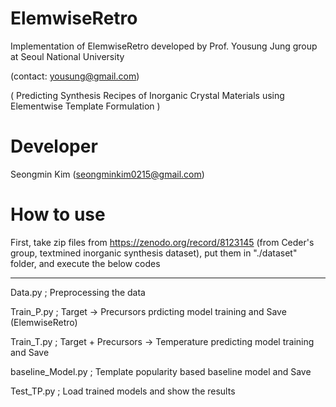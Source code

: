 # ElemwiseRetro
Implementation of ElemwiseRetro developed by Prof. Yousung Jung group at Seoul National University

(contact: yousung@gmail.com)

( Predicting Synthesis Recipes of Inorganic Crystal Materials using Elementwise Template Formulation )


# Developer
Seongmin Kim (seongminkim0215@gmail.com)

# How to use
First, take zip files from https://zenodo.org/record/8123145 (from Ceder's group, textmined inorganic synthesis dataset),
put them in "./dataset" folder, and execute the below codes

--------------------------------------------------------------------------

Data.py            ; Preprocessing the data

Train_P.py         ; Target -> Precursors prdicting model training and Save (ElemwiseRetro)

Train_T.py         ; Target + Precursors -> Temperature predicting model training and Save

baseline_Model.py	 ; Template popularity based baseline model and Save

Test_TP.py	       ; Load trained models and show the results

